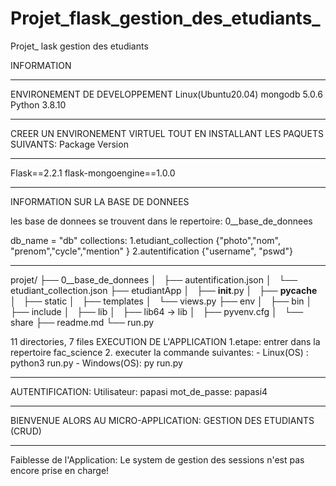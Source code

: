 # Projet_flask_gestion_des_etudiants_
Projet_ lask gestion des etudiants

INFORMATION
*****************************************************************************
ENVIRONEMENT DE DEVELOPPEMENT
Linux(Ubuntu20.04)
mongodb 5.0.6
Python 3.8.10
*****************************************************************************
CREER UN ENVIRONEMENT VIRTUEL TOUT EN INSTALLANT LES PAQUETS SUIVANTS:
Package           Version
----------------- -------
Flask==2.2.1
flask-mongoengine==1.0.0

*****************************************************************************
INFORMATION SUR LA BASE DE DONNEES

les base de donnees se trouvent dans le repertoire: 0__base_de_donnees

db_name = "db"
collections: 1.etudiant_collection {"photo","nom", "prenom","cycle","mention" }
             2.autentification {"username", "pswd"}

*****************************************************************************
projet/
├── 0__base_de_donnees
│   ├── autentification.json
│   └── etudiant_collection.json
├── etudiantApp
│   ├── __init__.py
│   ├── __pycache__
│   ├── static
│   ├── templates
│   └── views.py
├── env
│   ├── bin
│   ├── include
│   ├── lib
│   ├── lib64 -> lib
│   ├── pyvenv.cfg
│   └── share
├── readme.md
└── run.py

11 directories, 7 files
EXECUTION DE L'APPLICATION
1.etape: entrer dans la repertoire fac_science
2. executer la commande suivantes: - Linux(OS) : python3 run.py
                                   - Windows(OS): py run.py

*****************************************************************************
AUTENTIFICATION:
Utilisateur: papasi
mot_de_passe: papasi4

*****************************************************************************
BIENVENUE ALORS AU MICRO-APPLICATION: GESTION DES ETUDIANTS (CRUD)
*****************************************************************************
Faiblesse de l'Application: Le system de gestion des sessions n'est pas encore prise en charge!
